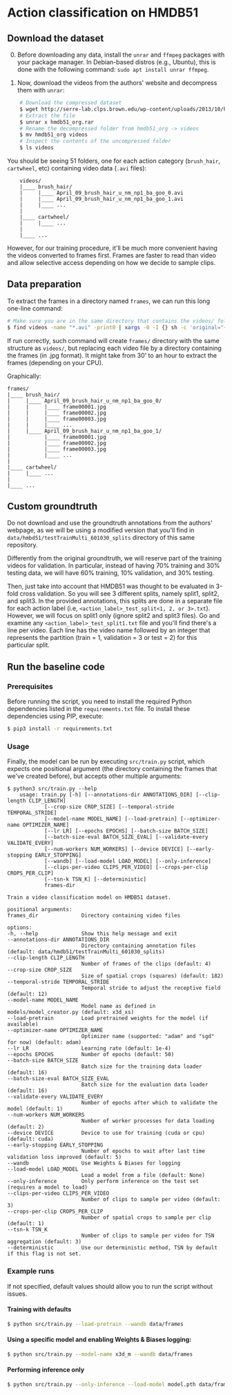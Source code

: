# Action classification on HMDB51

## Download the dataset

0. Before downloading any data, install the `unrar` and `ffmpeg` packages with your package manager. In Debian-based distros (e.g., Ubuntu), this is done with the following command: `sudo apt install unrar ffmpeg`.

1. Now, download the videos from the authors' website and decompress them with `unrar`:

```bash
    # Download the compressed dataset
    $ wget http://serre-lab.clps.brown.edu/wp-content/uploads/2013/10/hmdb51_org.rar
    # Extract the file
    $ unrar x hmdb51_org.rar
    # Rename the decompressed folder from hmdb51_org -> videos
    $ mv hmdb51_org videos
    # Inspect the contents of the uncompressed folder
    $ ls videos
```

You should be seeing 51 folders, one for each action category (`brush_hair`, `cartwheel`, etc) containing video data (`.avi` files):

```
    videos/
    |____ brush_hair/
    |     |____ April_09_brush_hair_u_nm_np1_ba_goo_0.avi
    |     |____ April_09_brush_hair_u_nm_np1_ba_goo_1.avi
    |     |____ ...
    |
    |____ cartwheel/
    |     |____ ...
    |
    |____ ...
```

However, for our training procedure, it'll be much more convenient having the videos converted to frames first. Frames are faster to read than video and allow selective access depending on how we decide to sample clips.

## Data preparation

To extract the frames in a directory named `frames`, we can run this long one-line command:

```bash
# Make sure you are in the same directory that contains the videos/ folder
$ find videos -name "*.avi" -print0 | xargs -0 -I {} sh -c 'original="{}"; modified=$(echo "$original" | sed -e "s|videos|frames|" | sed -e "s|\.[^.]*$||"); mkdir -p $modified; ffmpeg -i $original -loglevel error $modified/frame%05d.jpg'
```
    
If run correctly, such command will create  `frames/` directory with the same structure as `videos/`, but replacing each video file by a directory containing the frames (in .jpg format). It might take from 30' to an hour to extract the frames (depending on your CPU).

Graphically:

```
frames/
|____ brush_hair/
|     |____ April_09_brush_hair_u_nm_np1_ba_goo_0/
|     |     |____ frame00001.jpg
|     |     |____ frame00002.jpg
|     |     |____ frame00003.jpg
|     |     |____ ...
|     |____ April_09_brush_hair_u_nm_np1_ba_goo_1/
|           |____ frame00001.jpg
|           |____ frame00002.jpg
|           |____ frame00003.jpg
|           |____ ...
|
|____ cartwheel/
|     |____ ...
|
|____ ...
```

## Custom groundtruth

Do not download and use the groundtruth annotations from the authors' webpage, as we will be using a modified version that you'll find in `data/hmbd51/testTrainMulti_601030_splits` directory of this same repository.

Differently from the original groundtruth, we will reserve part of the training videos for validation. In particular, instead of having 70% training and 30% testing data, we will have 60% training, 10% validation, and 30% testing.

Then, just take into account that HMDB51 was thought to be evaluated in 3-fold cross validation. So you will see 3 different splits, namely split1, split2, and split3. In the provided annotations, this splits are done in a separate file for each action label (i.e, `<action_label>_test_split<1, 2, or 3>.txt`). However, we will focus on split1 only (ignore split2 and split3 files). Go and examine any `<action_label>_test_split1.txt` file and you'll find there's a line per video. Each line has the video name followed by an integer that represents the partition (train = 1, validation = 3 or test = 2) for this particular split.

## Run the baseline code

### Prerequisites

Before running the script, you need to install the required Python dependencies listed in the `requirements.txt` file. To install these dependencies using PIP, execute:

```bash
$ pip3 install -r requirements.txt
```

### Usage

Finally, the model can be run by executing `src/train.py` script, which expects one positional argument (the directory containing the frames that we've created before), but accepts other multiple arguments:

```
$ python3 src/train.py --help
    usage: train.py [-h] [--annotations-dir ANNOTATIONS_DIR] [--clip-length CLIP_LENGTH]
            [--crop-size CROP_SIZE] [--temporal-stride TEMPORAL_STRIDE]
            [--model-name MODEL_NAME] [--load-pretrain] [--optimizer-name OPTIMIZER_NAME]
            [--lr LR] [--epochs EPOCHS] [--batch-size BATCH_SIZE]
            [--batch-size-eval BATCH_SIZE_EVAL] [--validate-every VALIDATE_EVERY]
            [--num-workers NUM_WORKERS] [--device DEVICE] [--early-stopping EARLY_STOPPING]
            [--wandb] [--load-model LOAD_MODEL] [--only-inference]
            [--clips-per-video CLIPS_PER_VIDEO] [--crops-per-clip CROPS_PER_CLIP]
            [--tsn-k TSN_K] [--deterministic]
            frames-dir

Train a video classification model on HMDB51 dataset.

positional arguments:
frames_dir              Directory containing video files

options:
-h, --help              Show this help message and exit
--annotations-dir ANNOTATIONS_DIR
                        Directory containing annotation files (default: data/hmdb51/testTrainMulti_601030_splits)
--clip-length CLIP_LENGTH
                        Number of frames of the clips (default: 4)
--crop-size CROP_SIZE
                        Size of spatial crops (squares) (default: 182)
--temporal-stride TEMPORAL_STRIDE
                        Temporal stride to adjust the receptive field (default: 12)
--model-name MODEL_NAME
                        Model name as defined in models/model_creator.py (default: x3d_xs)
--load-pretrain         Load pretrained weights for the model (if available)
--optimizer-name OPTIMIZER_NAME
                        Optimizer name (supported: "adam" and "sgd" for now) (default: adam)
--lr LR                 Learning rate (default: 1e-4)
--epochs EPOCHS         Number of epochs (default: 50)
--batch-size BATCH_SIZE
                        Batch size for the training data loader (default: 16)
--batch-size-eval BATCH_SIZE_EVAL
                        Batch size for the evaluation data loader (default: 16)
--validate-every VALIDATE_EVERY
                        Number of epochs after which to validate the model (default: 1)
--num-workers NUM_WORKERS
                        Number of worker processes for data loading (default: 2)
--device DEVICE         Device to use for training (cuda or cpu) (default: cuda)
--early-stopping EARLY_STOPPING
                        Number of epochs to wait after last time validation loss improved (default: 5)
--wandb                 Use Weights & Biases for logging
--load-model LOAD_MODEL
                        Load a model from a file (default: None)
--only-inference        Only perform inference on the test set (requires a model to load)
--clips-per-video CLIPS_PER_VIDEO
                        Number of clips to sample per video (default: 3)
--crops-per-clip CROPS_PER_CLIP
                        Number of spatial crops to sample per clip (default: 1)
--tsn-k TSN_K
                        Number of clips to sample per video for TSN aggregation (default: 3)
--deterministic         Use our deterministic method, TSN by default if this flag is not set.
```

### Example runs

If not specified, default values should allow you to run the script without issues.

#### Training with defaults

```bash
$ python src/train.py --load-pretrain --wandb data/frames
```

#### Using a specific model and enabling Weights & Biases logging:

```bash
$ python src/train.py --model-name x3d_m --wandb data/frames
```

#### Performing inference only

```bash
$ python src/train.py --only-inference --load-model model.pth data/frames
```
